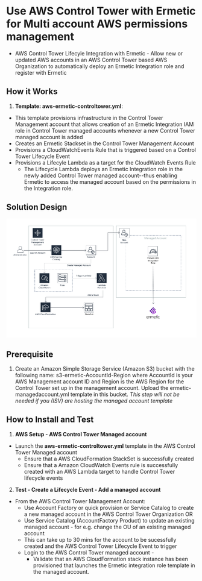 # Use AWS Control Tower with Ermetic for Multi account AWS permissions management

* AWS Control Tower Lifecyle Integration with Ermetic - Allow new or updated AWS accounts in an AWS Control Tower based AWS Organization to automatically deploy an Ermetic Integration role and register with Ermetic

## How it Works

1. **Template: aws-ermetic-controltower.yml**:
 * This template provisions infrastructure in the Control Tower Management account that allows creation of an Ermetic Integration IAM role in Control Tower managed accounts whenever a new Control Tower managed account is added
 * Creates an Ermetic Stackset in the Control Tower Management Account 
 * Provisions a CloudWatchEvents Rule that is triggered based on a Control Tower Lifecycle Event
 * Provisions a Lifecyle Lambda as a target for the CloudWatch Events Rule
     - The Lifecycle Lambda deploys an Ermetic Integration role in the newly added Control Tower managed account--thus enabling Ermetic to access the managed account based on the permissions in the Integration role.


## Solution Design

![](media/image1.png)

## Prerequisite
1. Create an Amazon Simple Storage Service (Amazon S3) bucket with the following name: s3-ermetic-AccountId-Region where AccountId is your AWS Management account ID and Region is the AWS Region for the Control Tower set up in the management account. Upload the ermetic-managedaccount.yml template in this bucket. *This step will not be needed if you (ISV) are hosting the managed account template*


## How to Install and Test


1. **AWS Setup - AWS Control Tower Managed account**
 * Launch the **aws-ermetic-controltower.yml** template in the AWS Control Tower Managed account
     -  Ensure that a AWS CloudFormation StackSet is successfully created
     -  Ensure that a Amazon CloudWatch Events rule is successfully created with an AWS Lambda target to handle Control Tower lifecycle events
2. **Test - Create a Lifecycle Event - Add a managed account** 
 * From the AWS Control Tower Management Account:
    - Use Account Factory or quick provision or Service Catalog to create a  new managed account in the AWS Control Tower Organization OR
    - Use Service Catalog (AccountFactory Product) to update an existing managed account - for e.g. change the OU of an existing managed account
     - This can take up to 30 mins for the account to be sucessfully created and the AWS Control Tower Lifecycle Event to trigger
     - Login to the AWS Control Tower managed account - 
         - Validate that an AWS CloudFormation stack instance has been provisioned that launches the Ermetic integration role template in the managed account. 
